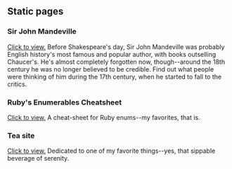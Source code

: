 ## Static pages

### Sir John Mandeville
[Click to view.](http://mindplace.github.io/static-pages/mandeville-site/mandeville) Before Shakespeare's day, Sir John Mandeville was probably English history's most famous and popular author, with books outselling Chaucer's. He's almost completely forgotten now, though--around the 18th
century he was no longer believed to be credible. Find out what people were thinking of him during the 17th century, when he started to fall to the critics.

### Ruby's Enumerables Cheatsheet
[Click to view.](http://mindplace.github.io/static-pages/cheat-sheet/enumerable-cheatsheet) A cheat-sheet for Ruby enums--my favorites, that is.

### Tea site
[Click to view.](http://mindplace.github.io/static-pages/tea-site/tea-site) Dedicated to one of my favorite things--yes, that sippable beverage of serenity.
